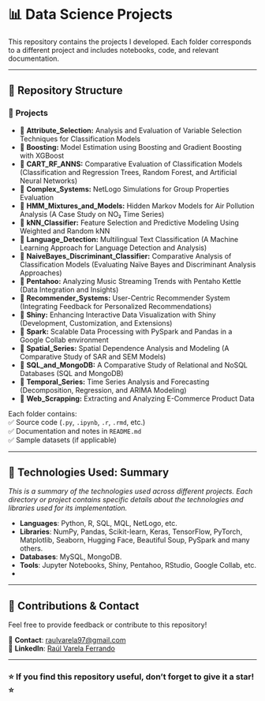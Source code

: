 # 📊 Data Science Projects  

This repository contains the projects I developed. Each folder corresponds to a different project and includes notebooks, code, and relevant documentation.  

---

## 📂 **Repository Structure**  

### 📂 **Projects**  

- 📁 **Attribute_Selection:** Analysis and Evaluation of Variable Selection Techniques for Classification Models  
- 📁 **Boosting:** Model Estimation using Boosting and Gradient Boosting with XGBoost  
- 📁 **CART_RF_ANNS:** Comparative Evaluation of Classification Models (Classification and Regression Trees, Random Forest, and Artificial Neural Networks)  
- 📁 **Complex_Systems:** NetLogo Simulations for Group Properties Evaluation  
- 📁 **HMM_Mixtures_and_Models:** Hidden Markov Models for Air Pollution Analysis (A Case Study on NO₂ Time Series)  
- 📁 **kNN_Classifier:** Feature Selection and Predictive Modeling Using Weighted and Random kNN  
- 📁 **Language_Detection:** Multilingual Text Classification (A Machine Learning Approach for Language Detection and Analysis)  
- 📁 **NaiveBayes_Discriminant_Classifier:** Comparative Analysis of Classification Models (Evaluating Naïve Bayes and Discriminant Analysis Approaches)  
- 📁 **Pentahoo:** Analyzing Music Streaming Trends with Pentaho Kettle (Data Integration and Insights)  
- 📁 **Recommender_Systems:** User-Centric Recommender System (Integrating Feedback for Personalized Recommendations)  
- 📁 **Shiny:** Enhancing Interactive Data Visualization with Shiny (Development, Customization, and Extensions)  
- 📁 **Spark:** Scalable Data Processing with PySpark and Pandas in a Google Collab environment
- 📁 **Spatial_Series:** Spatial Dependence Analysis and Modeling (A Comparative Study of SAR and SEM Models)  
- 📁 **SQL_and_MongoDB:** A Comparative Study of Relational and NoSQL Databases (SQL and MongoDB)  
- 📁 **Temporal_Series:** Time Series Analysis and Forecasting (Decomposition, Regression, and ARIMA Modeling)  
- 📁 **Web_Scrapping:** Extracting and Analyzing E-Commerce Product Data  

Each folder contains:  
✅ Source code (`.py`, `.ipynb`, `.r`, `.rmd`, etc.)  
✅ Documentation and notes in `README.md`  
✅ Sample datasets (if applicable)  

---

## 🚀 **Technologies Used: Summary**  

*This is a summary of the technologies used across different projects. Each directory or project contains specific details about the technologies and libraries used for its implementation.*

- **Languages**: Python, R, SQL, MQL, NetLogo, etc.
- **Libraries**: NumPy, Pandas, Scikit-learn, Keras, TensorFlow, PyTorch, Matplotlib, Seaborn, Hugging Face, Beautiful Soup, PySpark and many others.
- **Databases**: MySQL, MongoDB.
- **Tools**: Jupyter Notebooks, Shiny, Pentahoo, RStudio, Google Collab, etc.
- 
---

## 🤝 **Contributions & Contact**  
Feel free to provide feedback or contribute to this repository!  

📩 **Contact**: [raulvarela97@gmail.com](mailto:raulvarela97@gmail.com)  
💼 **LinkedIn**: [Raúl Varela Ferrando](https://www.linkedin.com/in/ra%C3%BAl-varela-ferrando-82331421b/)  

---

### ⭐ **If you find this repository useful, don’t forget to give it a star!** ⭐
